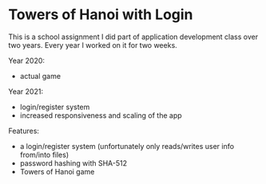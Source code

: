 # Towers of Hanoi with Login

This is a school assignment I did part of application development class over two years. Every year I worked on it for two weeks.

Year 2020:
- actual game

Year 2021:
- login/register system
- increased responsiveness and scaling of the app
  

Features:
- a login/register system (unfortunately only reads/writes user info from/into files)
- password hashing with SHA-512 
- Towers of Hanoi game
